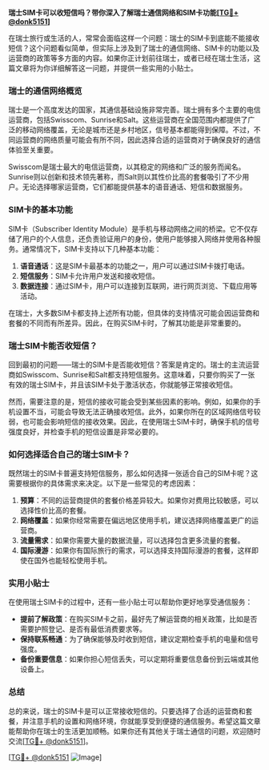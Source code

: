 **瑞士SIM卡可以收短信吗？带你深入了解瑞士通信网络和SIM卡功能[[TG💪+ @donk5151](https://t.me/s/donk5151)]**

在瑞士旅行或生活的人，常常会面临这样一个问题：瑞士的SIM卡到底能不能接收短信？这个问题看似简单，但实际上涉及到了瑞士的通信网络、SIM卡的功能以及运营商的政策等多方面的内容。如果你正计划前往瑞士，或者已经在瑞士生活，这篇文章将为你详细解答这一问题，并提供一些实用的小贴士。

### 瑞士的通信网络概览

瑞士是一个高度发达的国家，其通信基础设施非常完善。瑞士拥有多个主要的电信运营商，包括Swisscom、Sunrise和Salt。这些运营商在全国范围内都提供了广泛的移动网络覆盖，无论是城市还是乡村地区，信号基本都能得到保障。不过，不同运营商的网络质量可能会有所不同，因此选择合适的运营商对于确保良好的通信体验至关重要。

Swisscom是瑞士最大的电信运营商，以其稳定的网络和广泛的服务而闻名。Sunrise则以创新和技术领先著称，而Salt则以其性价比高的套餐吸引了不少用户。无论选择哪家运营商，它们都能提供基本的语音通话、短信和数据服务。

### SIM卡的基本功能

SIM卡（Subscriber Identity Module）是手机与移动网络之间的桥梁。它不仅存储了用户的个人信息，还负责验证用户的身份，使用户能够接入网络并使用各种服务。通常情况下，SIM卡支持以下几种基本功能：

1. **语音通话**：这是SIM卡最基本的功能之一，用户可以通过SIM卡拨打电话。
2. **短信服务**：SIM卡允许用户发送和接收短信。
3. **数据连接**：通过SIM卡，用户可以连接到互联网，进行网页浏览、下载应用等活动。

在瑞士，大多数SIM卡都支持上述所有功能，但具体的支持情况可能会因运营商和套餐的不同而有所差异。因此，在购买SIM卡时，了解其功能是非常重要的。

### 瑞士SIM卡能否收短信？

回到最初的问题——瑞士的SIM卡是否能收短信？答案是肯定的。瑞士的主流运营商如Swisscom、Sunrise和Salt都支持短信服务。这意味着，只要你购买了一张有效的瑞士SIM卡，并且该SIM卡处于激活状态，你就能够正常接收短信。

然而，需要注意的是，短信的接收可能会受到某些因素的影响。例如，如果你的手机设置不当，可能会导致无法正确接收短信。此外，如果你所在的区域网络信号较弱，也可能会影响短信的接收效果。因此，在使用瑞士SIM卡时，确保手机的信号强度良好，并检查手机的短信设置是非常必要的。

### 如何选择适合自己的瑞士SIM卡？

既然瑞士的SIM卡普遍支持短信服务，那么如何选择一张适合自己的SIM卡呢？这需要根据你的具体需求来决定。以下是一些常见的考虑因素：

1. **预算**：不同的运营商提供的套餐价格差异较大。如果你对费用比较敏感，可以选择性价比高的套餐。
2. **网络覆盖**：如果你经常需要在偏远地区使用手机，建议选择网络覆盖更广的运营商。
3. **流量需求**：如果你需要大量的数据流量，可以选择包含更多流量的套餐。
4. **国际漫游**：如果你有国际旅行的需求，可以选择支持国际漫游的套餐，这样即使在国外也能轻松使用手机。

### 实用小贴士

在使用瑞士SIM卡的过程中，还有一些小贴士可以帮助你更好地享受通信服务：

- **提前了解政策**：在购买SIM卡之前，最好先了解运营商的相关政策，比如是否需要护照登记、是否有最低消费要求等。
- **保持联系畅通**：为了确保能够及时收到短信，建议定期检查手机的电量和信号强度。
- **备份重要信息**：如果你担心短信丢失，可以定期将重要信息备份到云端或其他设备上。

### 总结

总的来说，瑞士的SIM卡是可以正常接收短信的。只要选择了合适的运营商和套餐，并注意手机的设置和网络环境，你就能享受到便捷的通信服务。希望这篇文章能帮助你在瑞士的生活更加顺畅。如果你还有其他关于瑞士通信的问题，欢迎随时交流[[TG💪+ @donk5151](https://t.me/s/donk5151)]。

[[TG💪+ @donk5151](https://t.me/s/donk5151) ![Image](https://i.postimg.cc/rwNCRYN7/Snipaste-2025-04-30-17-27-05.png)]